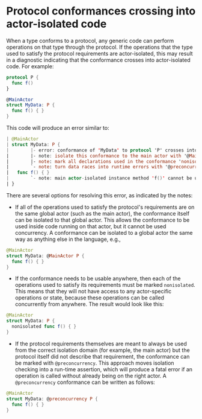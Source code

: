 # Protocol conformances crossing into actor-isolated code

When a type conforms to a protocol, any generic code can perform operations on that type through the protocol. If the operations that the type used to satisfy the protocol requirements are actor-isolated, this may result in a diagnostic indicating that the conformance crosses into actor-isolated code. For example:

```swift
protocol P {
  func f()
}

@MainActor
struct MyData: P {
  func f() { }
}
```

This code will produce an error similar to:

```swift
| @MainActor
| struct MyData: P {
|        |- error: conformance of 'MyData' to protocol 'P' crosses into main actor-isolated code and can cause data races
|        |- note: isolate this conformance to the main actor with '@MainActor'
|        |- note: mark all declarations used in the conformance 'nonisolated'
|        `- note: turn data races into runtime errors with '@preconcurrency'
|   func f() { }
|        `- note: main actor-isolated instance method 'f()' cannot be used to satisfy nonisolated requirement from protocol 'P'
| }
```

There are several options for resolving this error, as indicated by the notes:

* If all of the operations used to satisfy the protocol's requirements are on the same global actor (such as the main actor), the conformance itself can be isolated to that global actor. This allows the conformance to be used inside code running on that actor, but it cannot be used concurrency. A conformance can be isolated to a global actor the same way as anything else in the language, e.g.,
```swift
@MainActor
struct MyData: @MainActor P {
  func f() { }
}
```

* If the conformance needs to be usable anywhere, then each of the operations used to satisfy its requirements must be marked `nonisolated`. This means that they will not have access to any actor-specific operations or state, because these operations can be called concurrently from anywhere. The result would look like this:
```swift
@MainActor
struct MyData: P {
  nonisolated func f() { }
}
```

* If the protocol requirements themselves are meant to always be used from the correct isolation domain (for example, the main actor) but the protocol itself did not describe that requirement, the conformance can be marked with `@preconcurrency`. This approach moves isolation checking into a run-time assertion, which will produce a fatal error if an operation is called without already being on the right actor. A `@preconcurrency` conformance can be written as follows:
```swift
@MainActor
struct MyData: @preconcurrency P {
  func f() { }
}
```
